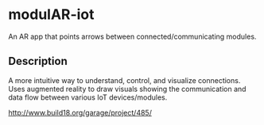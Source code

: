 # modulAR-iot

An AR app that points arrows between connected/communicating modules.

## Description

A more intuitive way to understand, control, and visualize connections. Uses augmented reality to draw visuals showing the communication and data flow between various IoT devices/modules.

http://www.build18.org/garage/project/485/
